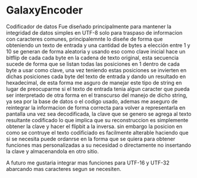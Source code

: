 # GalaxyEncoder
Codificador de datos
Fue diseñado principalmente para mantener la integridad de datos simples en UTF-8 solo para traspaso de informacion con caracteres comunes, principalemnte lo diseñe de forma que obteniendo un texto de entrada y una cantidad de bytes a elección entre 1 y 10 se generan de forma aleatoria y usando eso como clave inicial hace un bitflip de cada cada byte en la cadena de texto original, esta secuencia sucede de forma que se listan todas las posiciones en 1 dentro de cada byte a usar como clave, una vez teniendo estas posiciones se invierten en dichas posiciones cada byte del texto de entrada y dando un resultado en hexadecimal, de esta forma me asguro de manejar este tipo de string en lugar de preocuparme si el texto de entrada tenia algun caracter que pueda ser interpretado de otra forma en el transcurso del manejo de dicho string, ya sea por la base de datos o el codigo usado, ademas me aseguro de reintegrar la informacion de forma correcta para volver a representarla en pantalla una vez sea decodificada, la clave que se genero se agrega al texto resultante codificado lo que implica que su reconstruccion es simplemente obtener la clave y hacer el flipbit a la inversa. sin embargo la posicion en como se contruye el texto codificiado es facilmente alterable haciendo que si se necesita puede ordanrse en la forma que se quiera para obtener funciones mas personalizadas a su necesidad o directamente no insertando la clave y almacenandola en otro sitio.

A futuro me gustaria integrar mas funciones para UTF-16 y UTF-32 abarcando mas caracteres segun se necesiten.
